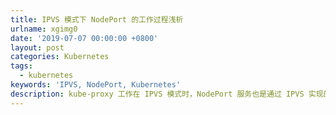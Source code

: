 ```yaml
---
title: IPVS 模式下 NodePort 的工作过程浅析
urlname: xgimg0
date: '2019-07-07 00:00:00 +0800'
layout: post
categories: Kubernetes
tags:
  - kubernetes
keywords: 'IPVS, NodePort, Kubernetes'
description: kube-proxy 工作在 IPVS 模式时，NodePort 服务也是通过 IPVS 实现的。
---
```


###
